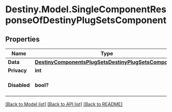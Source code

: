 # Destiny.Model.SingleComponentResponseOfDestinyPlugSetsComponent

## Properties

Name | Type | Description | Notes
------------ | ------------- | ------------- | -------------
**Data** | [**DestinyComponentsPlugSetsDestinyPlugSetsComponent**](DestinyComponentsPlugSetsDestinyPlugSetsComponent.md) |  | [optional] 
**Privacy** | **int** |  | [optional] 
**Disabled** | **bool?** | If true, this component is disabled. | [optional] 

[[Back to Model list]](../README.md#documentation-for-models) [[Back to API list]](../README.md#documentation-for-api-endpoints) [[Back to README]](../README.md)


